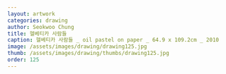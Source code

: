 ```yaml
---
layout: artwork
categories: drawing
author: Seokwoo Chung
title: 헬베티카 사람들
caption: 헬베티카 사람들 _ oil pastel on paper _ 64.9 x 109.2cm _ 2010
image: /assets/images/drawing/drawing125.jpg
thumb: /assets/images/drawing/thumbs/drawing125.jpg
order: 125
---
```

